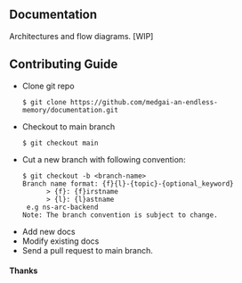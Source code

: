 ## Documentation
Architectures and flow diagrams. [WIP]

## Contributing Guide
- Clone git repo
	```
	$ git clone https://github.com/medgai-an-endless-memory/documentation.git
	```
- Checkout to main branch
	```
	$ git checkout main
	```
- Cut a new branch with following convention:
	```
	$ git checkout -b <branch-name>
	Branch name format: {f}{l}-{topic}-{optional_keyword}
          > {f}: {f}irstname
          > {l}: {l}astname
	 e.g ns-arc-backend
	Note: The branch convention is subject to change.
	```
- Add new docs
- Modify existing docs
- Send a pull request to main branch.

#### Thanks
